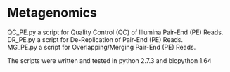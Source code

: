 # Metagenomics
QC_PE.py  a script for Quality Control (QC) of Illumina Pair-End (PE) Reads.  
DR_PE.py  a script for De-Replication of Pair-End (PE) Reads.  
MG_PE.py  a script for Overlapping/Merging Pair-End (PE) Reads.  

The scripts were written and tested in python 2.7.3 and biopython 1.64
